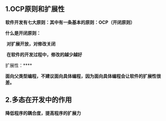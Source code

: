 ## 1.OCP原则和扩展性

**软件开发有七大原则：其中有一条基本的原则：OCP（开闭原则）**

**什么是开闭原则：**

​	**对扩展开放，对修改关闭**

​	**在软件的开发过程中，修改的越少越好**



扩展性：****

**面向父类型编程，不建议面向具体编程，因为面向具体编程会让软件的扩展性很差。**

## 2.多态在开发中的作用

**降低程序的耦合度，提高程序的扩展力**

